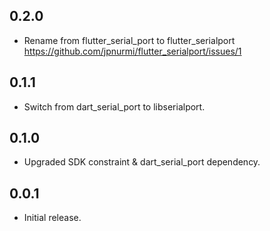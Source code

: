 ## 0.2.0

* Rename from flutter_serial_port to flutter_serialport
  https://github.com/jpnurmi/flutter_serialport/issues/1
## 0.1.1

* Switch from dart_serial_port to libserialport.

## 0.1.0

* Upgraded SDK constraint & dart_serial_port dependency.

## 0.0.1

* Initial release.
